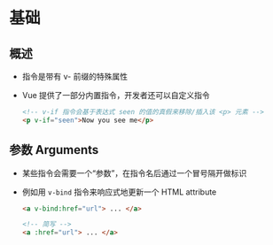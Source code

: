 # 基础

## 概述

+ 指令是带有 v- 前缀的特殊属性
+ Vue 提供了一部分内置指令，开发者还可以自定义指令

  ```html
  <!-- v-if 指令会基于表达式 seen 的值的真假来移除/插入该 <p> 元素 -->
  <p v-if="seen">Now you see me</p>
  ```

## 参数 Arguments

+ 某些指令会需要一个“参数”，在指令名后通过一个冒号隔开做标识
+ 例如用 `v-bind` 指令来响应式地更新一个 HTML attribute

  ```html
  <a v-bind:href="url"> ... </a>

  <!-- 简写 -->
  <a :href="url"> ... </a>
  ```
